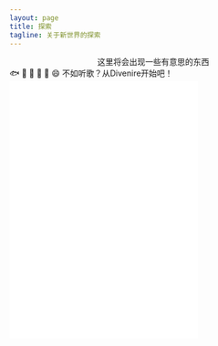 ```yaml
---
layout: page
title: 探索
tagline: 关于新世界的探索
---
```


<div style="text-align:center">这里将会出现一些有意思的东西</div>
🐟 🦜 🦮 🐑 🐀 😄 不如听歌？从Divenire开始吧！
<iframe frameborder="no" border="0" marginwidth="0" marginheight="0" width=330 height=450 src="//music.163.com/outchain/player?type=1&id=1940845&auto=1&height=430"></iframe>

